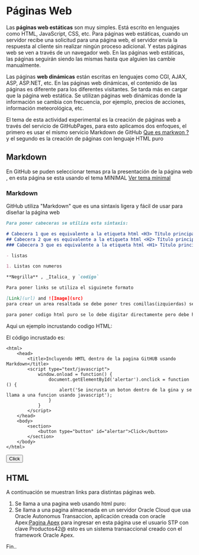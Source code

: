 # Páginas Web 

Las **páginas web estáticas** son muy simples. Está escrito en lenguajes como HTML, JavaScript, CSS, etc. Para páginas web estáticas, cuando un servidor recibe una solicitud para una página web, el servidor envía la respuesta al cliente sin realizar ningún proceso adicional. Y estas páginas web se ven a través de un navegador web. En las páginas web estáticas, las páginas seguirán siendo las mismas hasta que alguien las cambie manualmente.

Las páginas **web dinámicas** están escritas en lenguajes como CGI, AJAX, ASP, ASP.NET, etc. En las páginas web dinámicas, el contenido de las páginas es diferente para los diferentes visitantes. Se tarda más en cargar que la página web estática. Se utilizan páginas web dinámicas donde la información se cambia con frecuencia, por ejemplo, precios de acciones, información meteorológica, etc.

El tema de esta actividad experimental es la creación de páginas web a través del servicio de GitHubPages, para esto aplicamos dos enfoques, el primero es usar el mismo servicio Markdown de GitHub [Que es markwon ?](https://github.com/ricval/Documentacion/blob/master/Guias/GitHub/mastering-markdown.md#:~:text=Markdown%20es%20un%20lenguaje%20de,escribir%20en%20la%20plataforma%20GitHub) y el segundo es la creación de páginas con lenguaje HTML puro

## Markdown

En GitHub se puden seleccionar temas pra la presentación de la página web , en esta página se esta usando el tema MINIMAL [Ver tema minimal](https://github.com/htroya/Presentacion/settings/pages/themes?select=minimal&source=main&source_dir=%2F)

### Markdown
GitHub utiliza "Markdown" que es una sintaxis ligera y fácil de usar para diseñar la página web 

```markdown
Para poner cabeceras se utiliza esta sintaxis:

# Cabecera 1 que es equivalente a la etiqueta html <H3> Título principal </ H3>
## Cabecera 2 que es equivalente a la etiqueta html <H2> Título principal </ H2>
### Cabecera 3 que es equivalente a la etiqueta html <H1> Título principal </ H1>

- listas

1. Listas con numeros

**Negrilla** , _Italica_ y `codigo` 

Para poner links se utiliza el siguinete formato 

[Link](url) and ![Image](src)
para crear un area resaltada se debe poner tres comillas(izquierdas) seguidas , luego ponemos cualquier texto y cerramos con las mismas comillas(izquierdas) seguidas.

para poner codigo html puro se lo debe digitar directamente pero debe haber una linea en blanco que rodee al HTML tanto arriba como abajo.
```

Aqui un ejemplo incrustando codigo HTML:

El código incrustado es:
```
<html>
    <head>        
        <title>Incluyendo HMTL dentro de la pagina GitHUB usando Markdown</title>
        <script type="text/javascript">
            window.onload = function() {
                document.getElementById('alertar').onclick = function () {
                    alert('Se incrusta un boton dentro de la gina y se llama a una funcion usando javascript');
                }
            }
        </script>
    </head>
    <body>  
        <section>
            <button type="button" id="alertar">Click</button>
        </section>
    </body>
</html>
```

<html>
    <head>        
        <title>Incluyendo HMTL dentro de la pagina GitHUB usando Markdown</title>
        <script type="text/javascript">
            window.onload = function() {
                document.getElementById('alertar').onclick = function () {
                    alert('Se incrusta un boton dentro de la pagina y se llama a una funcion usando javascript');
                }
            }
        </script>
    </head>
    <body>  
        <section>
            <button type="button" id="alertar">Click</button>
        </section>
    </body>
</html>

## HTML
A continuación se muestran links para distintas páginas web.

1. Se llama a una pagina web usando html puro:
2. Se llama a una pagina almacenada en un servidor Oracle Cloud que usa Oracle Autonomus Transaccion, aplicación creada con oracle Apex:[Pagina Apex](https://jytaoxmtcsm8dwl-db202008032109.adb.us-ashburn-1.oraclecloudapps.com/ords/r/stp/sistema-erp/login?session=12066241147506)  para ingresar en esta página use el usuario STP  con clave Productos42@  esto es un sistema transaccional creado con el framework Oracle Apex.


Fin..



